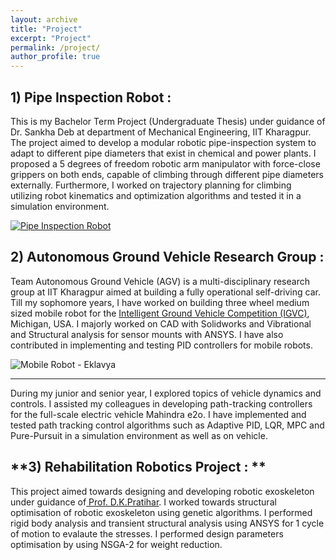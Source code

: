 ```yaml
---
layout: archive
title: "Project"
excerpt: "Project"
permalink: /project/
author_profile: true
---
```

**1) Pipe Inspection Robot :**
---
This is my Bachelor Term Project (Undergraduate Thesis) under guidance of Dr. Sankha Deb at department of Mechanical Engineering, IIT Kharagpur. The project aimed to develop a modular robotic pipe-inspection system to adapt to different pipe diameters that exist in chemical and power plants. I proposed a 5 degrees of freedom robotic arm manipulator with force-close grippers on both ends, capable of climbing through different pipe diameters externally. Furthermore, I worked on trajectory planning for climbing utilizing robot kinematics and optimization algorithms and tested it in a simulation environment.

[![Pipe Inspection Robot](http://poojankshah.github.io/images/BTP_2020_IIT_KGP.PNG)](https://www.youtube.com/watch?v=YXSAdlpo13c)

**2) Autonomous Ground Vehicle Research Group :**
---
Team Autonomous Ground Vehicle (AGV) is a multi-disciplinary research group at IIT Kharagpur aimed at building a fully operational self-driving car. Till my sophomore years, I have worked on building three wheel medium sized mobile robot for the [Intelligent Ground Vehicle Competition (IGVC)](http://www.igvc.org/), Michigan, USA. I majorly worked on CAD with Solidworks and Vibrational and Structural analysis for sensor mounts with ANSYS. 
I have also contributed in implementing and testing PID controllers for mobile robots.

![Mobile Robot - Eklavya](http://poojankshah.github.io/images/IGVC_2019_IIT_KGP.PNG)

---
During my junior and senior year, I explored topics of vehicle dynamics and controls. I assisted my colleagues in developing path-tracking controllers for the full-scale electric vehicle Mahindra e2o. I have implemented and tested path tracking control algorithms such as Adaptive PID, LQR, MPC and Pure-Pursuit in a simulation environment as well as on vehicle. 

**3) Rehabilitation Robotics Project : **
---

This project aimed towards designing and developing robotic exoskeleton under guidance of[ Prof. D.K.Pratihar](https://scholar.google.co.in/citations?user=gW4Q_7UAAAAJ&hl=en). I worked towards structural optimisation of robotic exoskeleton using genetic algorithms. I performed rigid body analysis and transient structural analysis using ANSYS for 1 cycle of motion to evalaute the stresses. I performed design parameters optimisation by using NSGA-2 for weight reduction. 
